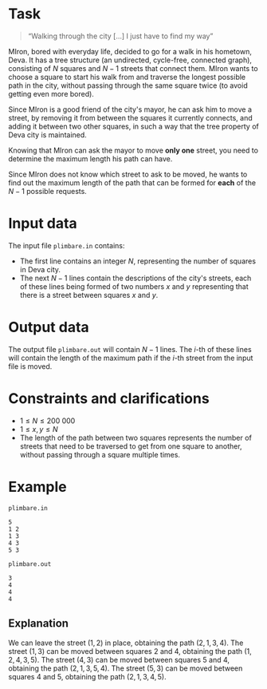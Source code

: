 # Task

> “Walking through the city […] I just have to find my way”

MIron, bored with everyday life, decided to go for a walk in his hometown, Deva. It has a tree structure (an undirected, cycle-free, connected graph), consisting of $N$ squares and $N-1$ streets that connect them. MIron wants to choose a square to start his walk from and traverse the longest possible path in the city, without passing through the same square twice (to avoid getting even more bored).

Since MIron is a good friend of the city's mayor, he can ask him to move a street, by removing it from between the squares it currently connects, and adding it between two other squares, in such a way that the tree property of Deva city is maintained.

Knowing that MIron can ask the mayor to move **only one** street, you need to determine the maximum length his path can have.

Since MIron does not know which street to ask to be moved, he wants to find out the maximum length of the path that can be formed for **each** of the $N-1$ possible requests.

# Input data

The input file `plimbare.in` contains:

* The first line contains an integer $N$, representing the number of squares in Deva city.
* The next $N-1$ lines contain the descriptions of the city's streets, each of these lines being formed of two numbers $x$ and $y$ representing that there is a street between squares $x$ and $y$.

# Output data

The output file `plimbare.out` will contain $N-1$ lines. The $i$-th of these lines will contain the length of the maximum path if the $i$-th street from the input file is moved.

# Constraints and clarifications

* $1 \leq N \leq 200\ 000$
* $1 \leq x, y \leq N$
* The length of the path between two squares represents the number of streets that need to be traversed to get from one square to another, without passing through a square multiple times.

# Example

`plimbare.in`
```
5
1 2
1 3
4 3
5 3
```

`plimbare.out`
```
3
4
4
4
```

## Explanation

We can leave the street $(1,2)$ in place, obtaining the path $(2,1,3,4)$.
The street $(1,3)$ can be moved between squares $2$ and $4$, obtaining the path $(1,2,4,3,5)$.
The street $(4,3)$ can be moved between squares $5$ and $4$, obtaining the path $(2,1,3,5,4)$.
The street $(5,3)$ can be moved between squares $4$ and $5$, obtaining the path $(2,1,3,4,5)$.